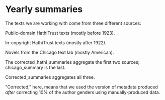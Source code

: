 Yearly summaries
================

The texts we are working with come from three different sources:

Public-domain HathiTrust texts (mostly before 1923).

In-copyright HathiTrust texts (mostly after 1922).

Novels from the Chicago text lab (mostly American).

The corrected_hathi_summaries aggregate the first two sources; chicago_summary is the last.

Corrected_summaries aggregates all three.

"Corrected," here, means that we used the version of metadata produced *after* correcting 10% of the author genders using manually-produced data.